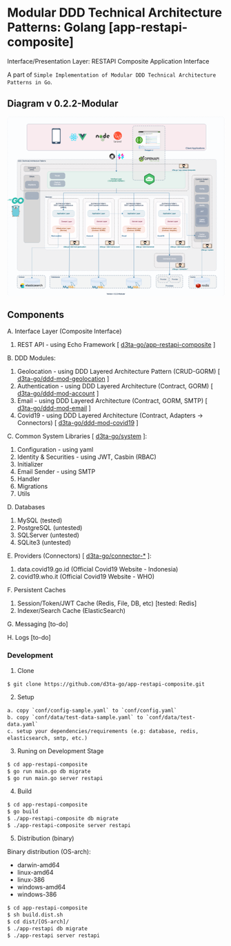 # Modular DDD Technical Architecture Patterns: Golang [app-restapi-composite]

Interface/Presentation Layer: RESTAPI Composite Application Interface

A part of `Simple Implementation of Modular DDD Technical Architecture Patterns in Go`.

## Diagram v 0.2.2-Modular

![DDD-Technical-Architecture-Patterns-Golang-0.2.2](docs/img/DDD-Technical-Architecture-Patterns-Golang-0.2.2-Modular.png)

## Components

A. Interface Layer (Composite Interface)

1. REST API - using Echo Framework [ [d3ta-go/app-restapi-composite](https://github.com/d3ta-go/app-restapi-composite) ]

B. DDD Modules:

1. Geolocation - using DDD Layered Architecture Pattern (CRUD-GORM) [ [d3ta-go/ddd-mod-geolocation](https://github.com/d3ta-go/ddd-mod-geolocation) ]
2. Authentication - using DDD Layered Architecture (Contract, GORM) [ [d3ta-go/ddd-mod-account](https://github.com/d3ta-go/ddd-mod-account) ]
3. Email - using DDD Layered Architecture (Contract, GORM, SMTP) [ [d3ta-go/ddd-mod-email](https://github.com/d3ta-go/ddd-mod-email) ]
4. Covid19 - using DDD Layered Architecture (Contract, Adapters -> Connectors) [ [d3ta-go/ddd-mod-covid19](https://github.com/d3ta-go/ddd-mod-covid19) ]

C. Common System Libraries [ [d3ta-go/system](https://github.com/d3ta-go/system) ]:

1. Configuration - using yaml
2. Identity & Securities - using JWT, Casbin (RBAC)
3. Initializer
4. Email Sender - using SMTP
5. Handler
6. Migrations
7. Utils

D. Databases

1. MySQL (tested)
2. PostgreSQL (untested)
3. SQLServer (untested)
4. SQLite3 (untested)

E. Providers (Connectors) [ [d3ta-go/connector-\*](https://github.com/d3ta-go/connector-covid19) ]:

1. data.covid19.go.id (Official Covid19 Website - Indonesia)
2. covid19.who.it (Official Covid19 Website - WHO)

F. Persistent Caches

1. Session/Token/JWT Cache (Redis, File, DB, etc) [tested: Redis]
2. Indexer/Search Cache (ElasticSearch)

G. Messaging [to-do]

H. Logs [to-do]

### Development

1. Clone

```shell
$ git clone https://github.com/d3ta-go/app-restapi-composite.git
```

2. Setup

```
a. copy `conf/config-sample.yaml` to `conf/config.yaml`
b. copy `conf/data/test-data-sample.yaml` to `conf/data/test-data.yaml`
c. setup your dependencies/requirements (e.g: database, redis, elasticsearch, smtp, etc.)
```

3. Runing on Development Stage

```shell
$ cd app-restapi-composite
$ go run main.go db migrate
$ go run main.go server restapi
```

4. Build

```shell
$ cd app-restapi-composite
$ go build
$ ./app-restapi-composite db migrate
$ ./app-restapi-composite server restapi
```

5. Distribution (binary)

Binary distribution (OS-arch):

- darwin-amd64
- linux-amd64
- linux-386
- windows-amd64
- windows-386

```shell
$ cd app-restapi-composite
$ sh build.dist.sh
$ cd dist/[OS-arch]/
$ ./app-restapi db migrate
$ ./app-restapi server restapi
```
